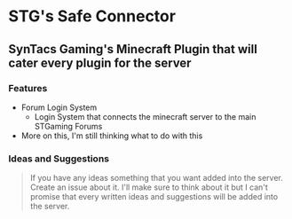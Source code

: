 # STG's Safe Connector

## SynTacs Gaming's Minecraft Plugin that will cater every plugin for the server

### Features

- Forum Login System
  - Login System that connects the minecraft server to the main STGaming Forums
- More on this, I'm still thinking what to do with this

### Ideas and Suggestions

> If you have any ideas something that you want added into the server. Create an issue about it. I'll make sure to think about it but I can't promise that every written ideas and suggestions will be added into the server.